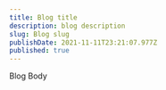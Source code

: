 ```yaml
---
title: Blog title
description: blog description
slug: Blog slug
publishDate: 2021-11-11T23:21:07.977Z
published: true
---
```

Blog Body